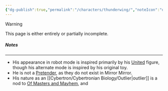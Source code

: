 ```yaml
---
{"dg-publish":true,"permalink":"/characters/thunderwing/","noteIcon":"default"}
---
```

  
>[!warning] 
>This page is either entirely or partially incomplete. 


##### Notes
---
- His appearance in robot mode is inspired primarily by his [United](https://tfwiki.net/wiki/Thunderwing_(G1)#United_2) figure, though his alternate mode is inspired by his original toy.
- He is not a [Pretender](https://tfwiki.net/wiki/Pretender), as they do not exist in Mirror Mirror. 
- His nature as an [[Cybertron/Cybertronian Biology/Outlier\|outlier]]  is a nod to [Of Masters and Mayhem](https://tfwiki.net/wiki/Thunderwing_(G1)#Of_Masters_and_Mayhem), and 
